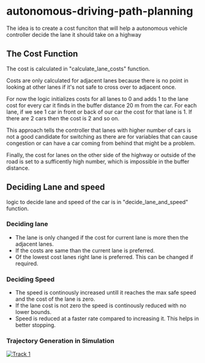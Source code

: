 # autonomous-driving-path-planning

The idea is to create a cost funciton that will help a autonomous vehicle controller decide the lane it should take on a highway

## The Cost Function

The cost is calculated in "calculate_lane_costs" function.

Costs are only calculated for adjacent lanes because there is no point in looking at other lanes if it's not safe to cross over to adjacent once.

For now the logic initializes costs for all lanes to 0 and adds 1 to the lane cost for every car it finds in the buffer distance 20 m from the car. For each lane, if we see 1 car in front or back of our car the cost for that lane is 1. If there are 2 cars then the cost is 2 and so on.

This approach tells the controller that lanes with higher number of cars is not a good candidate for switching as there are for variables that can cause congestion or can have a car coming from behind that might be a problem.


Finally, the cost for lanes on the other side of the highway or outside of the road is set to a sufficently high number, which is impossible in the buffer distance.


## Deciding Lane and speed

logic to decide lane and speed of the car is in "decide_lane_and_speed" function.

### Deciding lane

* The lane is only changed if the cost for current lane is more then the adjacent lanes.
* If the costs are same than the current lane is preferred.
* Of the lowest cost lanes right lane is preferred. This can be changed if required.

### Deciding Speed

* The speed is continously increased untill it reaches the max safe speed and the cost of the lane is zero.
* If the lane cost is not zero the speed is continously reduced with no lower bounds.
* Speed is reduced at a faster rate compared to increasing it. This helps in better stopping.


### Trajectory Generation in Simulation

[![Track 1](https://i.ytimg.com/vi/sEtQH85pEWY/1.jpg?time=1504362675270)](https://youtu.be/sEtQH85pEWY)
